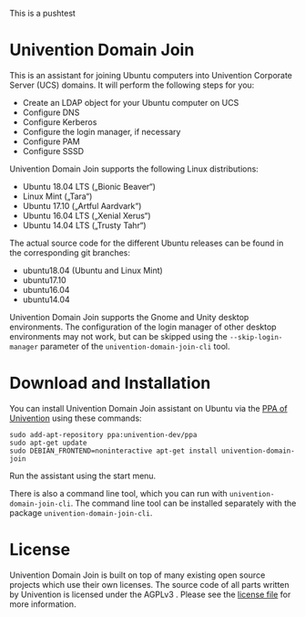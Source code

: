 This is a pushtest
# Univention Domain Join

This is an assistant for joining Ubuntu computers into Univention Corporate
Server (UCS) domains. It will perform the following steps for you:

- Create an LDAP object for your Ubuntu computer on UCS
- Configure DNS
- Configure Kerberos
- Configure the login manager, if necessary
- Configure PAM
- Configure SSSD

Univention Domain Join supports the following Linux distributions:

- Ubuntu 18.04 LTS („Bionic Beaver“)
- Linux Mint („Tara“)
- Ubuntu 17.10 („Artful Aardvark“)
- Ubuntu 16.04 LTS („Xenial Xerus“)
- Ubuntu 14.04 LTS („Trusty Tahr“)

The actual source code for the different Ubuntu releases can be found in
the corresponding git branches:

- ubuntu18.04 (Ubuntu and Linux Mint)
- ubuntu17.10
- ubuntu16.04
- ubuntu14.04

Univention Domain Join supports the Gnome and Unity desktop environments. The
configuration of the login manager of other desktop environments may not work,
but can be skipped using the `--skip-login-manager` parameter of the
`univention-domain-join-cli` tool.

# Download and Installation

You can install Univention Domain Join assistant on Ubuntu via the [PPA of
Univention](https://launchpad.net/~univention-dev/+archive/ubuntu/ppa) using
these commands:

```shell
sudo add-apt-repository ppa:univention-dev/ppa
sudo apt-get update
sudo DEBIAN_FRONTEND=noninteractive apt-get install univention-domain-join
```

Run the assistant using the start menu. 

There is also a command line tool, which you can run with
`univention-domain-join-cli`. The command line tool can be installed separately
with the package `univention-domain-join-cli`.

# License

Univention Domain Join is built on top of many existing open source projects
which use their own licenses. The source code of all parts written by
Univention is licensed under the AGPLv3 . Please see the
[license file](./LICENSE) for more information.
